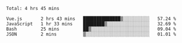 <!--START_SECTION:waka-->
```text
Total: 4 hrs 45 mins

Vue.js       2 hrs 43 mins   ██████████████▒░░░░░░░░░░   57.24 % 
JavaScript   1 hr 33 mins    ████████▒░░░░░░░░░░░░░░░░   32.69 % 
Bash         25 mins         ██▒░░░░░░░░░░░░░░░░░░░░░░   09.04 % 
JSON         2 mins          ▒░░░░░░░░░░░░░░░░░░░░░░░░   01.01 % 
```
<!--END_SECTION:waka-->
